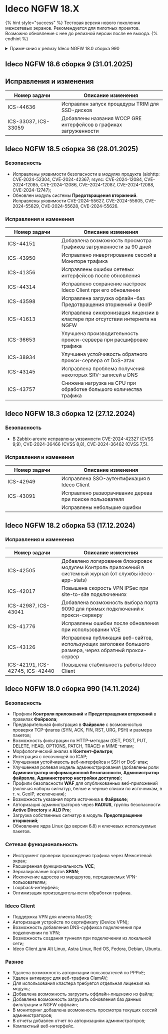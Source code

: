 # Ideco NGFW 18.X

{% hint style="success" %}
Тестовая версия нового поколения межсетевых экранов. Рекомендуется для пилотных проектов. Возможно обновление с нее до релизной версии после ее выхода.
{% endhint %}

<details>

<summary>Примечания к релизу Ideco NGFW 18.0 сборка 990</summary>

**Дата выхода версии**: 14.11.2024.

Техническая поддержка и обратная связь (поможет нам улучшить продукт):

* Обсудить версию в телеграмм-канале с разработчиками: [https://t.me/idecoutm](https://t.me/idecoutm)
* Портал технической поддержки: [https://help.ideco.ru/](https://help.ideco.ru/)
* Электронная почта: help@ideco.ru
* Telegram: [ideco.bot](https://telegram.im/@ideco\_support\_bot)

[Скачать Ideco NGFW 18.](https://my.ideco.ru/)\
Автоматическая регистрация тестовой лицензии: my.ideco.ru (полная функциональность на 40 дней и 10 000 пользователей).

**Обновление с релизов Ideco UTM 17.Х:**

Антивирус ClamAV будет удален из продукта. Рекомендуем перейти на антивирус Касперского.

**Обновление с релизов Ideco UTM 8.12 и старше:**

Обновление с релиза Ideco UTM 13 возможно через автоматические обновления (тестовый канал, будет доступна в ближайшее время).\
Обновление с релизов 8.х, 9.х, 10.х, 11.х, 12.х возможно через автоматические обновления с промежуточным обновлением до версий 9.11, 10.7, 11.10, 12.8.\
После обновлении на Ideco UTM 15 приостанавливается синхронизация с Active Directory, если локальные пользователи Ideco UTM находятся в группах Active Directory.

**Обновление с версии Ideco UTM 7.9.9:**

Прямое обновление до версии 18 напрямую невозможно.\
Возможна миграция настроек (загрузка бэкапа настроек) на предварительно установленную версию [9.11](https://storage.yandexcloud.net/ideco-utm-iso/Ideco-UTM-9-11-2.iso) и дальнейшее обновление до версии 17.0 с помощью автоматического обновления.

**Контроль приложений и Предотвращение вторжений**

Настройки **Контроля приложений** и проверки трафика модулем **Предотвращения вторжений** с этой версии перенесены в **Профили безопасности**, которые применяются в правилах **Файрвола**. Проверьте настройки фильтрации трафика после обновления.

</details>

## Ideco NGFW 18.6 сборка 9 (31.01.2025)

## Исправления и изменения

<table><thead><tr><th width="156">Номер задачи</th><th>Описание изменения</th></tr></thead><tbody><tr><td>ICS-44636</td><td>Исправлен запуск процедуры TRIM для SSD-дисков</td></tr><tr><td>ICS-33037, ICS-33059</td><td>Добавлены названия WCCP GRE интерфейсов в графиках загруженности</td></tr></tbody></table>

## Ideco NGFW 18.5 сборка 36 (28.01.2025)

### Безопасность

* Исправлены уязвимости безопасности в модулях продукта (aiohttp: CVE-2024-52304, CVE-2024-42367; rsync: CVE-2024-12084, CVE-2024-12085, CVE-2024-12086, CVE-2024-12087, CVE-2024-12088, CVE-2024-12747);
* Обновлен модуль системы **Предотвращения вторжений**. Исправлены уязвимости CVE-2024-55627, CVE-2024-55605, CVE-2024-55629, CVE-2024-55628, CVE-2024-55626.

### Исправления и изменения

<table><thead><tr><th width="156">Номер задачи</th><th>Описание изменения</th></tr></thead><tbody><tr><td>ICS-44151</td><td>Добавлена возможность просмотра Графиков загруженности за 90 дней</td></tr><tr><td>ICS-43950</td><td>Исправлено инвертирование сессий в Мониторе трафика</td></tr><tr><td>ICS-41356</td><td>Исправлены ошибки сетевых интерфейсов после обновления</td></tr><tr><td>ICS-44314</td><td>Исправлено сохранение настроек Ideco Client при его обновлении</td></tr><tr><td>ICS-43598</td><td>Исправлена загрузка офлайн-баз Предотвращения вторжений и GeoIP</td></tr><tr><td>ICS-41613</td><td>Исправлена синхронизация лицензии в кластере при отсутствии интернета на NGFW</td></tr><tr><td>ICS-36653</td><td>Улучшена производительность прокси-сервера при расшифровке трафика</td></tr><tr><td>ICS-38934</td><td>Улучшена устойчивость обратного прокси-сервера от DoS-атак</td></tr><tr><td>ICS-43145</td><td>Исправлена проблема получения некоторых SRV-записей в DNS</td></tr><tr><td>ICS-43757</td><td>Снижена нагрузка на CPU при обработке большого количества трафика</td></tr></tbody></table>


## Ideco NGFW 18.3 сборка 12 (27.12.2024)

### Безопасность

* В Zabbix-агенте исправлены уязвимости CVE-2024-42327 (CVSS 9,9), CVE-2024-36466 (CVSS 8,8), CVE-2024-36462 (CVSS 7,5).

### Исправления и изменения

<table><thead><tr><th width="156">Номер задачи</th><th>Описание изменения</th></tr></thead><tbody><tr><td>ICS-42949</td><td>Исправлена SSO-аутентификация в Ideco Client</td></tr><tr><td>ICS-43091</td><td>Исправлено разворачивание дерева при поиске пользователя</td></tr><tr><td> </td><td>Исправлены небольшие ошибки</td></tr></tbody></table>

## Ideco NGFW 18.2 сборка 53 (17.12.2024)

### Исправления и изменения

<table><thead><tr><th width="156">Номер задачи</th><th>Описание изменения</th></tr></thead><tbody><tr><td>ICS-42505</td><td>Добавлено логирование блокировок модулем Контроль приложений в системный журнал (от службы ideco-app-stats)</td></tr><tr><td>ICS-42017</td><td>Повышена скорость VPN IPSec при site-to-site подключениях</td></tr><tr><td>ICS-42987, ICS-43041</td><td>Добавлена возможность выбора порта 9090 для прямых подключений к прокси-серверу</td></tr><tr><td>ICS-41776</td><td>Исправлены ошибки после обновления при использовании VCE</td></tr><tr><td>ICS-43126</td><td>Исправлена публикация веб-сайтов, использующих заголовки большого размера, через обратный прокси-сервер</td></tr><tr><td>ICS-42191, ICS-42745, ICS-42440</td><td>Повышена стабильность работы Ideco Client</td></tr></tbody></table>

## Ideco NGFW 18.0 сборка 990 (14.11.2024)

### Безопасность

* Профили **Контроля приложений** и **Предотвращения вторжений** в правилах **Файрвола**;
* Предварительная фильтрация в **Файрволе** с возможностью проверки TCP-флагов (SYN, ACK, FIN, RST, URG, PSH) и размера пакетов;
* Возможность фильтрации по HTTP-методам (GET, POST, PUT, DELETE, HEAD, OPTIONS, PATCH, TRACE) и MIME-типам;
* Морфологический анализ в **Контент-фильтре**;
* Интеграция с песочницей по ICAP;
* Улучшенная устойчивость веб-интерфейса и SSH от DoS-атак;
* Улучшенная ролевая модель администрирования (добавлены роли **Администратор информационной безопасности**, **Администратор файрвола**, **Администратор настройки доступов**);
* Профили безопасности **WAF** для опубликованных веб-приложений (включая наборы сигнатур, белые и черные списки по источникам, в т. ч. GeoIP, исключения);
* Возможность указания порта источника в **Файрволе**;
* Авторизация администраторов через **RADIUS**, группы безопасности **Active Directory** и **ALD Pro**;
* Загрузка собственных сигнатур в модуль **Предотвращение вторжений**;
* Обновление ядра Linux (до версии 6.8) и ключевых используемых пакетов.

### Сетевая функциональность

* Инструмент проверки прохождения трафика через Межсетевой экран;
* Расширенная функциональность **VCE**;
* Зеркалирование портов **SPAN**;
* Исключение адресов из маршрутов, передаваемых VPN-пользователям;
* Loopback-интерфейс;
* Оптимизация производительности обработки трафика.

### Ideco Client

* Поддержка VPN для клиента MacOS;
* Авторизация устройств по сертификату (Device VPN);
* Возможность добавления DNS-суффикса подключения при подключении по VPN;
* Возможность создания туннеля при подключении из локальной сети;
* Ideco Client для Alt Linux, Astra Linux, Red OS, Fedora, Debian, Ubuntu.

### Разное

* Удалена возможность авторизации пользователей по PPPoE;
* Удален антивирус для веб-трафика ClamAV;
* Для использования кластера требуется отдельная лицензия на модуль;
* Добавлена возможность загрузить оффлайн-лицензию из файла;
* Добавлена возможность загрузить обновления баз данных фильтрации и NGFW оффлайн;
* В мониторинг добавлена возможность просмотра текущих сессий администраторов;
* В отчеты добавлен отчет по авторизациям администраторов;
* Компактный веб-интерфейс.
